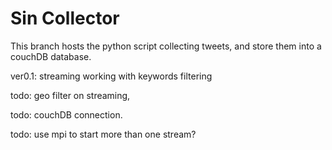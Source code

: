 # Sin Collector

This branch hosts the python script collecting tweets, and store them into a couchDB database.

ver0.1: streaming working with keywords filtering

todo: geo filter on streaming,

todo: couchDB connection.

todo: use mpi to start more than one stream?
 